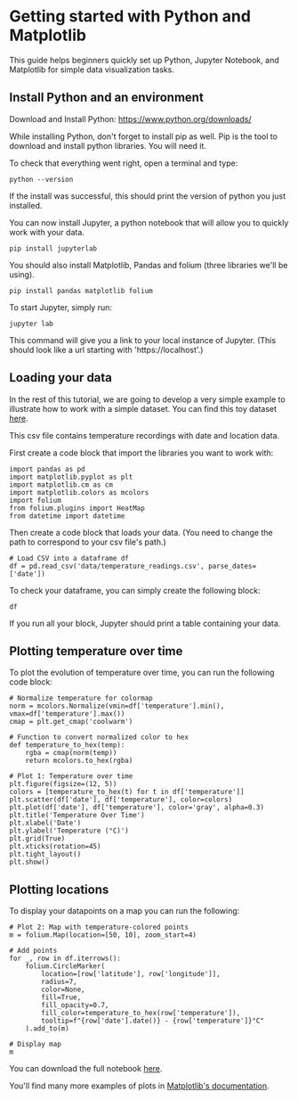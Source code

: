 # Getting started with Python and Matplotlib

This guide helps beginners quickly set up Python, Jupyter Notebook, and Matplotlib for simple data visualization tasks.

## Install Python and an environment


Download and Install Python: https://www.python.org/downloads/

While installing Python, don't forget to install pip as well. Pip is the tool to download and install python libraries. You will need it.

To check that everything went right, open a terminal and type:

```
python --version 
```

If the install was successful, this should print the version of python you just installed.

You can now install Jupyter, a python notebook that will allow you to quickly work with your data.

```
pip install jupyterlab
```

You should also install Matplotlib, Pandas and folium (three libraries we'll be using).

```
pip install pandas matplotlib folium
```

To start Jupyter, simply run:

```
jupyter lab
```

This command will give you a link to your local instance of Jupyter. (This should look like a url starting with 'https://localhost'.)


## Loading your data

In the rest of this tutorial, we are going to develop a very simple example to illustrate how to work with a simple dataset. You can find this toy dataset <a href="../../samples/temperature_readings.csv" download>here</a>.

This csv file contains temperature recordings with date and location data.

First create a code block that import the libraries you want to work with:

```
import pandas as pd
import matplotlib.pyplot as plt
import matplotlib.cm as cm
import matplotlib.colors as mcolors
import folium
from folium.plugins import HeatMap
from datetime import datetime
```

Then create a code block that loads your data. (You need to change the path to correspond to your csv file's path.)

```
# Load CSV into a dataframe df
df = pd.read_csv('data/temperature_readings.csv', parse_dates=['date'])
```

To check your dataframe, you can simply create the following block:

```
df
```

If you run all your block, Jupyter should print a table containing your data.


## Plotting temperature over time

To plot the evolution of temperature over time, you can run the following code block:

```
# Normalize temperature for colormap
norm = mcolors.Normalize(vmin=df['temperature'].min(), vmax=df['temperature'].max())
cmap = plt.get_cmap('coolwarm')

# Function to convert normalized color to hex
def temperature_to_hex(temp):
    rgba = cmap(norm(temp))
    return mcolors.to_hex(rgba)

# Plot 1: Temperature over time
plt.figure(figsize=(12, 5))
colors = [temperature_to_hex(t) for t in df['temperature']]
plt.scatter(df['date'], df['temperature'], color=colors)
plt.plot(df['date'], df['temperature'], color='gray', alpha=0.3)
plt.title('Temperature Over Time')
plt.xlabel('Date')
plt.ylabel('Temperature (°C)')
plt.grid(True)
plt.xticks(rotation=45)
plt.tight_layout()
plt.show()
```

## Plotting locations

To display your datapoints on a map you can run the following:

```
# Plot 2: Map with temperature-colored points
m = folium.Map(location=[50, 10], zoom_start=4)

# Add points
for _, row in df.iterrows():
    folium.CircleMarker(
        location=[row['latitude'], row['longitude']],
        radius=7,
        color=None,
        fill=True,
        fill_opacity=0.7,
        fill_color=temperature_to_hex(row['temperature']),
        tooltip=f"{row['date'].date()} - {row['temperature']}°C"
    ).add_to(m)

# Display map
m
```



You can download the full notebook <a href="../../code/CSV_Temp_Geo.ipynb" download>here</a>.

You'll find many more examples of plots in [Matplotlib's documentation](https://matplotlib.org/stable/plot_types/index).
